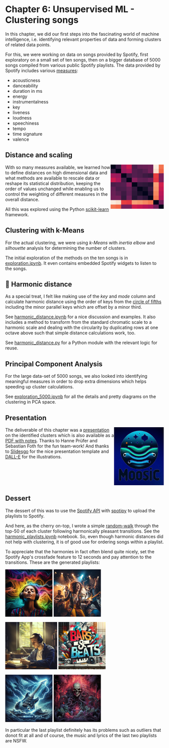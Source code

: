 # Chapter 6: Unsupervised ML - Clustering songs

In this chapter, we did our first steps into the fascinating world of machine intelligence, i.e. identifying relevant properties of data and forming clusters of related data points.

For this, we were working on data on songs provided by Spotify, first exploratory on a small set of ten songs, then on a bigger database of 5000 songs compiled from various public Spotify playlists. The data provided by Spotify includes various [measures](https://developer.spotify.com/documentation/web-api/reference/get-audio-features):

- acousticness
- danceability
- duration in ms
- energy
- instrumentalness
- key
- liveness
- loudness
- speechiness
- tempo
- time signature
- valence

## Distance and scaling

<img src="images/pairwise_distance.png" align="right" />

With so many measures available, we learned how to define distances on high dimensional data and what methods are available to rescale data or reshape its statistical distribution, keeping the order of values unchanged while enabling us to control the weighting of different measures in the overall distance.

All this was explored using the Python [scikit-learn](https://scikit-learn.org) framework.
<br style="clear:both"/>

## Clustering with k-Means

For the actual clustering, we were using _k-Means_ with  _inertia elbow_ and _silhouette_ analysis for determining the number of clusters.

The initial exploration of the methods on the ten songs is in [exploration.ipynb](docs/exploration.ipynb). It even contains embedded Spotify widgets to listen to the songs.

## &#127929; Harmonic distance
As a special treat, I felt like making use of the _key_ and _mode_ column and calculate harmonic distance using the order of keys from the [circle of fifths](https://en.wikipedia.org/wiki/Circle_of_fifths) including the minor parallel keys which are offset by a minor third.

See [harmonic_distance.ipynb](docs/harmonic_distance.ipynb) for a nice discussion and examples. It also includes a method to transform from the standard chromatic scale to a harmonic scale and dealing with the circularity by duplicating rows at one octave above such that simple distance calculations work, too.

See [harmonic_distance.py](src/harmonic_distance.py) for a Python module with the relevant logic for reuse.

## Principal Component Analysis

<img srcset="images/pca_directions.png 2x" align="right"/>

For the large data-set of 5000 songs, we also looked into identifying meaningful measures in order to drop extra dimensions which helps speeding up cluster calculations.

See [exploration_5000.ipynb](docs/exploration_5000.ipynb) for all the details and pretty diagrams on the clustering in PCA space.
<br style="clear:both"/>

## Presentation

<img src="images/moosic.png" align="right"/>

The deliverable of this chapter was a [presentation](https://docs.google.com/presentation/d/14kcSRi4ee7DRH0NPW0NzicEbBkhnHU_wcBEuLGoEt-Y/edit?usp=sharing) on the identified clusters which is also available as a [PDF with notes](docs/Moosic_Playlists_Presentation.pdf). Thanks to Hanne Prüfer and Sebastian Foth for the fun team-work! And thanks to [Slidesgo](https://slidesgo.com/) for the nice presentation template and [DALL-E](https://openai.com/dall-e-2) for the illustrations.
<br style="clear:both"/>

## Dessert

The dessert of this was to use the [Spotify API](https://developer.spotify.com/) with [spotipy](https://spotipy.readthedocs.io/) to upload the playlists to Spotify.

And here, as the cherry on-top, I wrote a simple [random-walk](https://en.wikipedia.org/wiki/Random_walk) through the top-50 of each cluster following harmonically pleasant transitions. See the [harmonic_playlists.ipynb](docs/harmonic_playlists.ipynb) notebook. So, even though harmonic distances did not help with clustering, it is of good use for ordering songs within a playlist.

To appreciate that the harmonies in fact often blend quite nicely, set the Spotify App's crossfade feature to 12 seconds and pay attention to the transitions. These are the generated playlists:

[<img src="images/playlist_cover_images/cover_1.jpg" width=150/>](https://open.spotify.com/playlist/6uM33lzLVKtQUr7HVXE4El?si=85730df302864825)
[<img src="images/playlist_cover_images/cover_2.jpg" width=150/>](https://open.spotify.com/playlist/7blNRyyIQnRqj8Cwksis5C?si=02611e4e08ac4d13)

[<img src="images/playlist_cover_images/cover_3.jpg" height=150/>](https://open.spotify.com/playlist/2S9hpuyFWv0tbAiCoX9qmC?si=c1f24efc3b9740ea)
[<img src="images/playlist_cover_images/cover_4.jpg" width=150/>](https://open.spotify.com/playlist/2UfeQYHIX57ycihZgX73Fg?si=7b83ebe6ed5a463e)

[<img src="images/playlist_cover_images/cover_0.jpg" width=150/>](https://open.spotify.com/playlist/6HQlDhCiT48pZND5b8X3Py?si=ad5c04891c754a64)
[<img src="images/playlist_cover_images/cover_5.jpg" width=150/>](https://open.spotify.com/playlist/7CcAmzpv4KMjmrY3Ax43vq?si=25b8f0e3d0b24132)

In particular the last playlist definitely has its problems such as outliers that donot fit at all and of course, the music and lyrics of the last two playlists are NSFW.
